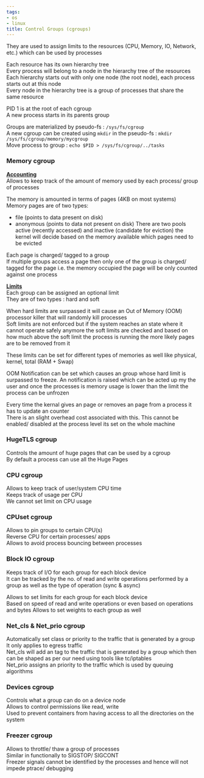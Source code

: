```yaml
---
tags:
- os
- linux
title: Control Groups (cgroups)
---
```


They are used to assign limits to the resources (CPU, Memory, IO, Network, etc.) which can be used by processes

Each resource has its own hierarchy tree  
Every process will belong to a node in the hierarchy tree of the resources  
Each hierarchy starts out with only one node (the root node), each process starts out at this node  
Every node in the hierarchy tree is a group of processes that share the same resource

PID 1 is at the root of each cgroup  
A new process starts in its parents group

Groups are materialized by pseudo-fs : `/sys/fs/cgroup`  
A new cgroup can be created using `mkdir` in the pseudo-fs : `mkdir /sys/fs/cgroup/memory/mycgroup`  
Move process to group : `echo $PID > /sys/fs/cgroup/../tasks`

### Memory cgroup

**<u>Accounting</u>**  
Allows to keep track of the amount of memory used by each process/ group of processes

The memory is amounted in terms of pages (4KB on most systems)  
Memory pages are of two types:

* file (points to data present on disk)
* anonymous (points to data not present on disk)
  There are two pools active (recently accessed) and inactive (candidate for eviction) the kernel will decide based on the memory available which pages need to be evicted

Each page is charged/ tagged to a group  
If multiple groups access a page then only one of the group is charged/ tagged for the page i.e. the memory occupied the page will be only counted against one process

**<u>Limits</u>**  
Each group can be assigned an optional limit  
They are of two types : hard and soft

When hard limits are surpassed it will cause an Out of Memory (OOM) processor killer that will randomly kill processes  
Soft limits are not enforced but if the system reaches an state where it cannot operate safely anymore the soft limits are checked and based on how much above the soft limit the process is running the more likely pages are to be removed from it

These limits can be set for different types of memories as well like physical, kernel, total (RAM + Swap)

OOM Notification can be set which causes an group whose hard limit is surpassed to freeze. An notification is raised which can be acted up my the user and once the processes is memory usage is lower than the limit the process can be unfrozen

Every time the kernal gives an page or removes an page from a process it has to update an counter  
There is an slight overhead cost associated with this. This cannot be enabled/ disabled at the process level its set on the whole machine

### HugeTLS cgroup

Controls the amount of huge pages that can be used by a cgroup  
By default a process can use all the Huge Pages

### CPU cgroup

Allows to keep track of user/system CPU time  
Keeps track of usage per CPU  
We cannot set limit on CPU usage

### CPUset cgroup

Allows to pin groups to certain CPU(s)  
Reverse CPU for certain processes/ apps  
Allows to avoid process bouncing between processes

### Block IO cgroup

Keeps track of I/O for each group for each block device  
It can be tracked by the no. of read and write operations performed by a group as well as the type of operation (sync & async)

Allows to set limits for each group for each block device  
Based on speed of read and write operations or even based on operations and bytes
Allows to set weights to each group as well

### Net_cls & Net_prio cgroup

Automatically set class or priority to the traffic that is generated by a group  
It only applies to egress traffic  
Net_cls will add an tag to the traffic that is generated by a group which then can be shaped as per our need using tools like tc/iptables  
Net_prio assigns an priority to the traffic which is used by queuing algorithms

### Devices cgroup

Controls what a group can do on a device node  
Allows to control permissions like read, write  
Used to prevent containers from having access to all the directories on the system

### Freezer cgroup

Allows to throttle/ thaw a group of processes  
Similar in functionally to SIGSTOP/ SIGCONT  
Freezer signals cannot be identified by the processes and hence will not impede ptrace/ debugging
